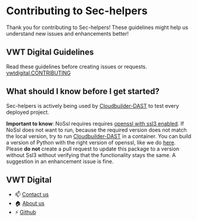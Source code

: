 # Contributing to Sec-helpers
Thank you for contributing to Sec-helpers! These guidelines might help us understand new issues and enhancements better!

## VWT Digital Guidelines
Read these guidelines before creating issues or requests.
[vwtdigital.CONTRIBUTING](https://github.com/vwt-digital/operational-data-hub/blob/develop/vwtdigital.CONTRIBUTING.md)

## What should I know before I get started?
Sec-helpers is actively being used by [Cloudbuilder-DAST](https://github.com/vwt-digital/cloudbuilder-dast) to test every deployed project.<br>

**Important to know**: NoSsl requires requires
[openssl with ssl3 enabled](https://www.openssl.org/).
If NoSsl does not want to run, because the required version does not match the local version,
try to run [Cloudbuilder-DAST](https://github.com/vwt-digital/cloudbuilder-dast) in a container.
You can build a version of Python with the right version of openssl, like we do [here](https://github.com/vwt-digital/cloudbuilder-dast/blob/develop/Dockerfile#L10). <br>
Please **do not** create a pull request to update this package to a version without Ssl3 without verifying that the functionality stays the same. A suggestion in an enhancement issue is fine.

## VWT Digital
- :mailbox: [Contact us](https://vwt-digital.github.io/#contact)
- :house: [About us](https://vwt-digital.github.io/)
- :zap: [Github](https://github.com/vwt-digital)
